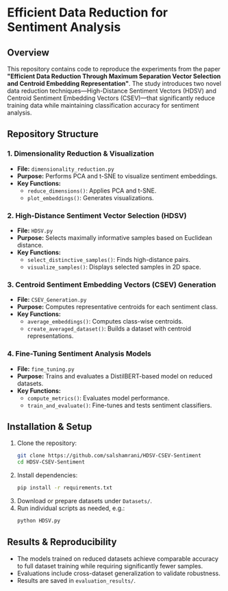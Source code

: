 # Efficient Data Reduction for Sentiment Analysis

## Overview
This repository contains code to reproduce the experiments from the paper **"Efficient Data Reduction Through Maximum Separation Vector Selection and Centroid Embedding Representation"**. The study introduces two novel data reduction techniques—High-Distance Sentiment Vectors (HDSV) and Centroid Sentiment Embedding Vectors (CSEV)—that significantly reduce training data while maintaining classification accuracy for sentiment analysis.

## Repository Structure

### 1. **Dimensionality Reduction & Visualization**
   - **File:** `dimensionality_reduction.py`
   - **Purpose:** Performs PCA and t-SNE to visualize sentiment embeddings.
   - **Key Functions:**
     - `reduce_dimensions()`: Applies PCA and t-SNE.
     - `plot_embeddings()`: Generates visualizations.

### 2. **High-Distance Sentiment Vector Selection (HDSV)**
   - **File:** `HDSV.py`
   - **Purpose:** Selects maximally informative samples based on Euclidean distance.
   - **Key Functions:**
     - `select_distinctive_samples()`: Finds high-distance pairs.
     - `visualize_samples()`: Displays selected samples in 2D space.

### 3. **Centroid Sentiment Embedding Vectors (CSEV) Generation**
   - **File:** `CSEV_Generation.py`
   - **Purpose:** Computes representative centroids for each sentiment class.
   - **Key Functions:**
     - `average_embeddings()`: Computes class-wise centroids.
     - `create_averaged_dataset()`: Builds a dataset with centroid representations.

### 4. **Fine-Tuning Sentiment Analysis Models**
   - **File:** `fine_tuning.py`
   - **Purpose:** Trains and evaluates a DistilBERT-based model on reduced datasets.
   - **Key Functions:**
     - `compute_metrics()`: Evaluates model performance.
     - `train_and_evaluate()`: Fine-tunes and tests sentiment classifiers.

## Installation & Setup
1. Clone the repository:
   ```bash
   git clone https://github.com/salshamrani/HDSV-CSEV-Sentiment
   cd HDSV-CSEV-Sentiment
   ```
2. Install dependencies:
   ```bash
   pip install -r requirements.txt
   ```
3. Download or prepare datasets under `Datasets/`.
4. Run individual scripts as needed, e.g.:
   ```bash
   python HDSV.py
   ```

## Results & Reproducibility
- The models trained on reduced datasets achieve comparable accuracy to full dataset training while requiring significantly fewer samples.
- Evaluations include cross-dataset generalization to validate robustness.
- Results are saved in `evaluation_results/`.


